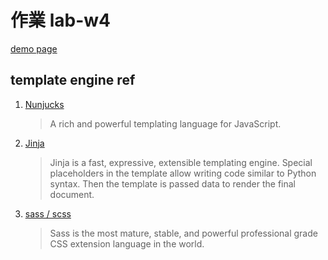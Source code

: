 # 作業 lab-w4

[demo page](./dist/)

## template engine ref
1. [Nunjucks](https://mozilla.github.io/nunjucks/)
   > A rich and powerful templating language for JavaScript.
1. [Jinja](https://jinja.palletsprojects.com/en/3.0.x/)
   > Jinja is a fast, expressive, extensible templating engine. Special placeholders in the template allow writing code similar to Python syntax. Then the template is passed data to render the final document.
1. [sass / scss](https://sass-lang.com/guide)
   > Sass is the most mature, stable, and powerful professional grade CSS extension language in the world. 
